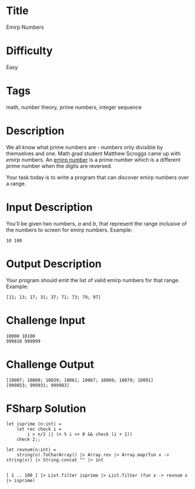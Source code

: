 # Title

Emirp Numbers 

# Difficulty

Easy

# Tags

math, number theory, prime numbers, integer sequence

# Description

We all know what prime numbers are - numbers only divisible by themselves and one. Math grad student Matthew Scroggs came up with *emirp* numbers. An [emirp number](https://en.wikipedia.org/wiki/Emirp) is a prime number which is a different prime number when the digits are reversed.

Your task today is to write a program that can discover emirp numbers over a range. 

# Input Description

You'll be given two numbers, *a* and *b*, that represent the range *inclusive* of the numbers to screen for emirp numbers. Example:

    10 100

# Output Description

Your program should emit the list of valid emirp numbers for that range. Example:

    [11; 13; 17; 31; 37; 71; 73; 79; 97]

# Challenge Input

    10000 10100
    999810 999999
    
# Challenge Output

    [10007; 10009; 10039; 10061; 10067; 10069; 10079; 10091]
    [999853; 999931; 999983]

# FSharp Solution

    let isprime (n:int) =
        let rec check i =
            i > n/2 || (n % i <> 0 && check (i + 1))
        check 2;;

    let revnum(n:int) = 
        string(n).ToCharArray() |> Array.rev |> Array.map(fun x -> string(x)) |> String.concat "" |> int


    [ 1 .. 100 ] |> List.filter isprime |> List.filter (fun x -> revnum x |> isprime)
